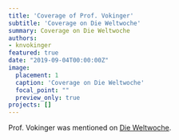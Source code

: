 ```yaml
---
title: 'Coverage of Prof. Vokinger'
subtitle: 'Coverage on Die Weltwoche'
summary: Coverage on Die Weltwoche
authors: 
- knvokinger
featured: true
date: "2019-09-04T00:00:00Z"
image:
  placement: 1
  caption: 'Coverage on Die Weltwoche'
  focal_point: ""
  preview_only: true
projects: []
---
```


Prof. Vokinger was mentioned on [Die Weltwoche](https://www.weltwoche.ch/ausgaben/2019-36/kommentare-analysen/eine-der-klugsten-frauen-der-schweiz-die-weltwoche-ausgabe-36-2019.html).
